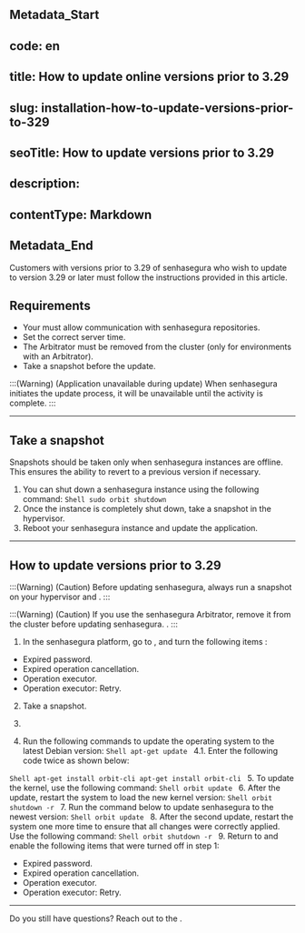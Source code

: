 ## Metadata_Start 
## code: en
## title: How to update online versions prior to 3.29 
## slug: installation-how-to-update-versions-prior-to-329 
## seoTitle: How to update versions prior to 3.29 
## description:  
## contentType: Markdown 
## Metadata_End
Customers with versions prior to 3.29 of senhasegura who wish to update to version 3.29 or later must follow the instructions provided in this article.

## Requirements


* Your  must allow communication with senhasegura repositories.
* Set the correct server time.
* The Arbitrator must be removed from the cluster (only for environments with an Arbitrator).
* Take a snapshot before the update.

:::(Warning) (Application unavailable during update)
When senhasegura initiates the update process, it will be unavailable until the activity is complete.
:::

* * *

## Take a snapshot

Snapshots should be taken only when senhasegura instances are offline. This ensures the ability to revert to a previous version if necessary.

1. You can shut down a senhasegura instance using the following command:
`Shell
sudo orbit shutdown
`
2. Once the instance is completely shut down, take a snapshot in the hypervisor. 
3. Reboot your senhasegura instance and update the application.

* * *

## How to update versions prior to 3.29


:::(Warning) (Caution)
Before updating senhasegura, always run a snapshot on your hypervisor and .
:::

:::(Warning) (Caution)
If you use the senhasegura Arbitrator, remove it from the cluster before updating senhasegura. .
:::

1. In the senhasegura platform, go to , and turn the following items :


* Expired password.
* Expired operation cancellation. 
* Operation executor.
* Operation executor: Retry.


2. Take a snapshot. 
3.  



4. Run the following commands to update the operating system to the latest Debian version:
`Shell
apt-get update
`
4.1. Enter the following code twice as shown below:
 
`Shell
apt-get install orbit-cli
apt-get install orbit-cli
`
5. To update the kernel, use the following command:
`Shell
orbit update
`
6. After the update, restart the system to load the new kernel version:
`Shell
orbit shutdown -r
`
7. Run the command below to update senhasegura to the newest version:
`Shell
orbit update
`
8. After the second update, restart the system one more time to ensure that all changes were correctly applied. Use the following command:
`Shell
orbit shutdown -r
`
9. Return to  and enable the following items that were turned off in step 1:

* Expired password.
* Expired operation cancellation.
* Operation executor.
* Operation executor: Retry.

* * *

Do you still have questions? Reach out to the .

